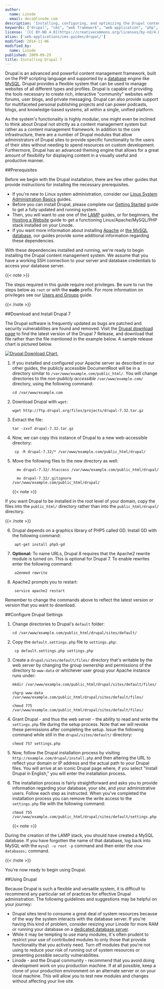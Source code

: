 ```yaml
---
author:
  name: Linode
  email: docs@linode.com
description: 'Installing, configuring, and optimizing the Drupal content management framework on your Linode.'
keywords: ["drupal", "cms", "web framework", "web application", "php", "content management system", "content management framwork"]
license: '[CC BY-ND 4.0](https://creativecommons.org/licenses/by-nd/4.0)'
alias: ['web-applications/cms-guides/drupal/']
modified: 2014-11-06
modified_by:
  name: Linode
published: 2009-09-29
title: Installing Drupal 7
---
```


Drupal is an advanced and powerful content management framework, built on the PHP scripting language and supported by a [database](/docs/databases/) engine like [MySQL](/docs/databases/mysql/). Drupal provides a flexible system that can be used to manage websites of all different types and profiles. Drupal is capable of providing the tools necessary to create rich, interactive "community" websites with forums, user blogs, and private messaging. Drupal can also provide support for multifaceted personal publishing projects and can power podcasts, blogs, and knowledge-based systems, all within a single, unified platform.

As the system's functionality is highly modular, one might even be inclined to think about Drupal not strictly as a content management system but rather as a content management framework. In addition to the core infrastructure, there are a number of Drupal modules that allow administrators of Drupal sites to provide specific functionality to the users of their sites without needing to spend resources on custom development. Furthermore, Drupal has an advanced theming engine that allows for a great amount of flexibility for displaying content in a visually useful and productive manner.

##Prerequisites

Before we begin with the Drupal installation, there are few other guides that provide instructions for installing the necessary prerequisites.

- If you're new to Linux system administration, consider our [Linux System Administration Basics](/docs/tools-reference/linux-system-administration-basics/) guides.
- Before you can install Drupal, please complete our [Getting Started](/docs/getting-started/) guide to get a fully updated and running system.
- Then, you will want to use one of the [LAMP](/docs/lamp-guides/) guides, or for beginners, the [Hosting a Website](/docs/websites/hosting-a-website) guide to get a functioning Linux/Apache/MySQL/PHP stack installed on your Linode.
- If you want more information about installing [Apache](/docs/web-servers/apache/) or [the MySQL database](/docs/databases/mysql), our guides provide some additional information regarding these dependencies.

With these dependencies installed and running, we're ready to begin installing the Drupal content management system. We assume that you have a working SSH connection to your server and database credentials to access your database server.

{{< note >}}

The steps required in this guide require root privileges. Be sure to run the steps below as ``root`` or with the **sudo** prefix. For more information on privileges see our [Users and Groups](/docs/tools-reference/linux-users-and-groups) guide.

{{< /note >}}

##Download and Install Drupal 7

The Drupal software is frequently updated as bugs are patched and security vulnerabilities are found and removed. Visit the [Drupal download page](http://drupal.org/project/drupal) to find the latest version of the Drupal 7 Release, and download that file rather than the file mentioned in the example below. A sample release chart is pictured below.

[![Drupal Download Chart.](/docs/assets/drupal-download-7.png)](/docs/assets/drupal-download-7.png)

1.  If you installed and configured your Apache server as described in our other guides, the publicly accessible DocumentRoot will be in a directory similar to `/var/www/example.com/public_html/`. You will change directories to the *non-publicly accessible* `/var/www/example.com/` directory, using the following command:

        cd /var/www/example.com 

2.  Download Drupal with `wget`:

        wget http://ftp.drupal.org/files/projects/drupal-7.32.tar.gz

3.  Extract the file:

        tar -zxvf drupal-7.32.tar.gz 

4.  Now, we can copy this instance of Drupal to a new web-accessible directory:

         cp -R drupal-7.32/* /var/www/example.com/public_html/drupal/

5. Move the following files to the new directory as well:


         mv drupal-7.32/.htaccess /var/www/example.com/public_html/drupal/

         mv drupal-7.32/.gitignore /var/www/example.com/public_html/drupal/


     {{< note >}}

If you want Drupal to be installed in the root level of your domain, copy the files into the `public_html/` directory rather than into the `public_html/drupal/` directory.

{{< /note >}}

6. Drupal depends on a graphics library of PHP5 called GD. Install GD with the following command:

        apt-get install php5-gd

7. **Optional:** To name URLs, Drupal 8 requires that the Apache2 rewrite module is turned on. This is optional for Drupal 7. To enable rewrites enter the following command:

        a2enmod rewrite

8. Apache2 prompts you to restart:

        service apache2 restart

Remember to change the commands above to reflect the latest version or version that you want to download.

##Configure Drupal Settings

1.  Change directories to Drupal's `default` folder:

        cd /var/www/example.com/public_html/drupal/sites/default/

2. Copy the `default.settings.php` file to `settings.php`:

        cp default.settings.php settings.php

3.  Create a `drupal/sites/default/files/` directory that's writable by the web server by changing the group ownership and permissions of the directory to `www-data` or whichever user group your Apache instance runs under:

        mkdir /var/www/example.com/public_html/drupal/sites/default/files/

        chgrp www-data /var/www/example.com/public_html/drupal/sites/default/files/

        chmod 775 /var/www/example.com/public_html/drupal/sites/default/files/

4.  Grant Drupal - and thus the web server - the ability to read and write the `settings.php` file during the setup process. Note that we will revoke these permissions after completing the setup. Issue the following command while still in the `drupal/sites/default/` directory:

        chmod 757 settings.php

5.  Now, follow the Drupal installation process by visiting `http://example.com/drupal/install.php` and then altering the URL to reflect your domain or IP address and the actual path to your Drupal files. You will arrive at an iconic Drupal page where, if you select "Install Drupal in English," you will enter the installation process.


6.  The installation process is fairly straightforward and asks you to provide information regarding your database, your site, and your administrative users. Follow each step as instructed. When you've completed the installation process you can remove the write access to the `settings.php` file with the following command:

        chmod 755 /var/www/example.com/public_html/drupal/sites/default/settings.php

    {{< note >}}

During the creation of the LAMP stack, you should have created a MySQL database. If you have forgotten the name of that database, log back into MySQL with the `mysql -u root -p` command and then enter the `show databases;` command.

{{< /note >}}

You're now ready to begin using Drupal.

##Using Drupal


Because Drupal is such a flexible and versatile system, it is difficult to recommend any particular set of practices for effective Drupal administration. The following guidelines and suggestions may be helpful on your journey:

-   Drupal sites tend to consume a great deal of system resources because of the way the system interacts with the database server. If you're having this kind of problem, consider resizing your Linode for more RAM or running your database on a [dedicated database server](/docs/databases/mysql/using-mysql-relational-databases-on-debian-7-wheezy).
-   While it may be tempting to use many modules, it's often prudent to restrict your use of contributed modules to only those that provide functionality that you actively need. Turn off modules that you're not using to reduce your risk of running out of system resources or presenting possible security vulnerabilities.
-   Linode - and the Drupal community - recommend that you avoid doing development work on you production machine. If at all possible, keep a clone of your production environment on an alternate server or on your local machine. This will allow you to test new modules and changes without affecting your live site.



